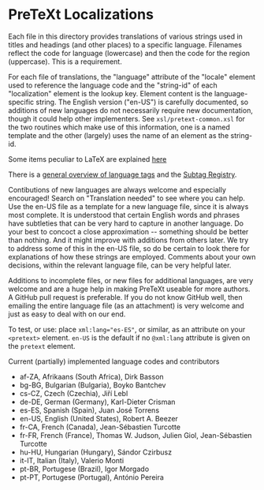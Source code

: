 <!--********************************************************************
Copyright 2013-2021 Robert A. Beezer

This file is part of PreTeXt.

PreTeXt is free software: you can redistribute it and/or modify
it under the terms of the GNU General Public License as published by
the Free Software Foundation, either version 2 or version 3 of the
License (at your option).

PreTeXt is distributed in the hope that it will be useful,
but WITHOUT ANY WARRANTY; without even the implied warranty of
MERCHANTABILITY or FITNESS FOR A PARTICULAR PURPOSE.  See the
GNU General Public License for more details.

You should have received a copy of the GNU General Public License
along with PreTeXt.  If not, see <http://www.gnu.org/licenses/>.
*********************************************************************-->

PreTeXt Localizations
=====================

Each file in this directory provides translations of various strings used in titles and headings (and other places) to a specific language.  Filenames reflect the code for language (lowercase) and then the code for the region (uppercase).  This is a requirement.

For each file of translations, the "language" attribute of the "locale" element used to reference the language code and the "string-id" of each "localization" element is the lookup key. Element content is the language-specific string. The English version ("en-US") is carefully documented, so additions of new languages do not necessarily require new documentation, though it could help other implementers. See `xsl/pretext-common.xsl` for the two routines which make use of this information, one is a named template and the other (largely) uses the name of an element as the string-id.

Some items peculiar to LaTeX are explained [here](http://www.tex.ac.uk/cgi-bin/texfaq2html?label=fixnam)

There is a [general overview of language tags](http://www.w3.org/International/articles/language-tags/) and the [Subtag Registry](http://www.iana.org/assignments/language-subtag-registry/language-subtag-registry).

Contibutions of new languages are always welcome and especially encouraged! Search on "Translation needed" to see where you can help. Use the  en-US  file as a template for a new language file, since it is always most complete.  It is understood that certain English words and phrases have subtleties that can be very hard to capture in another language.  Do your best to concoct a close approximation -- something should be better than nothing.  And it might improve with additions from others later.  We try to address some of this in the  en-US  file, so do be certain to look there for explanations of how these strings are employed.  Comments about your own decisions, within the relevant language file, can be very helpful later.

Additions to incomplete files, or new files for additional languages, are very welcome and are a huge help in making PreTeXt useable for more authors.  A GitHub pull request is preferable.  If you do not know GitHub well, then emailing the entire language file (as an attachment) is very welcome and just as easy to deal with on our end.

To test, or use: place  `xml:lang="es-ES"`, or similar, as an attribute on your `<pretext>` element.  `en-US` is the default if no `@xml:lang` attribute is given on the `pretext` element.

Current (partially) implemented language codes and contributors
* af-ZA, Afrikaans (South Africa), Dirk Basson
* bg-BG, Bulgarian (Bulgaria), Boyko Bantchev
* cs-CZ, Czech (Czechia), Jiří Lebl
* de-DE, German (Germany), Karl-Dieter Crisman
* es-ES, Spanish (Spain), Juan José Torrens
* en-US, English (United States), Robert A. Beezer
* fr-CA, French (Canada), Jean-Sébastien Turcotte
* fr-FR, French (France), Thomas W. Judson, Julien Giol, Jean-Sébastien Turcotte
* hu-HU, Hungarian (Hungary), Sándor Czirbusz
* it-IT, Italian (Italy), Valerio Monti
* pt-BR, Portugese (Brazil), Igor Morgado
* pt-PT, Portugese (Portugal), António Pereira
